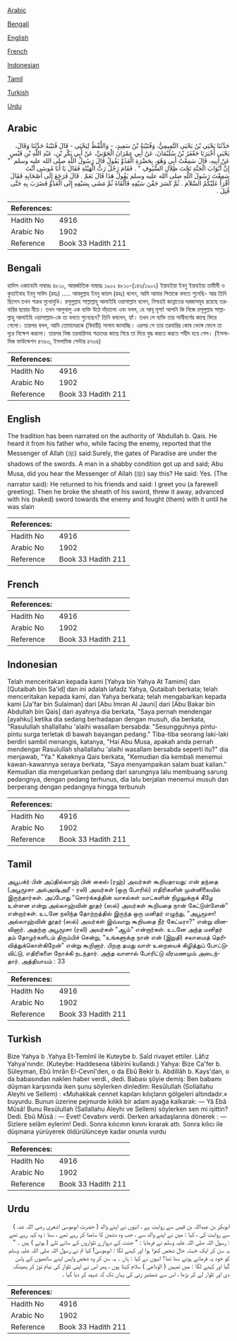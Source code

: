 [Arabic](#arabic)

[Bengali](#bengali)

[English](#english)

[French](#french)

[Indonesian](#indonesian)

[Tamil](#tamil)

[Turkish](#turkish)

[Urdu](#urdu)

## Arabic


<div dir="rtl" lang="ar" style={{fontSize:'larger',backgroundColor:'#f8f9fa',padding:20}}>
حَدَّثَنَا يَحْيَى بْنُ يَحْيَى التَّمِيمِيُّ، وَقُتَيْبَةُ بْنُ سَعِيدٍ، - وَاللَّفْظُ لِيَحْيَى - قَالَ قُتَيْبَةُ حَدَّثَنَا وَقَالَ، يَحْيَى أَخْبَرَنَا جَعْفَرُ بْنُ سُلَيْمَانَ، عَنْ أَبِي عِمْرَانَ الْجَوْنِيِّ، عَنْ أَبِي بَكْرِ بْنِ، عَبْدِ اللَّهِ بْنِ قَيْسٍ عَنْ أَبِيهِ، قَالَ سَمِعْتُ أَبِي وَهُوَ، بِحَضْرَةِ الْعَدُوِّ يَقُولُ قَالَ رَسُولُ اللَّهِ صلى الله عليه وسلم ‏ "‏ إِنَّ أَبْوَابَ الْجَنَّةِ تَحْتَ ظِلاَلِ السُّيُوفِ ‏"‏ ‏.‏ فَقَامَ رَجُلٌ رَثُّ الْهَيْئَةِ فَقَالَ يَا أَبَا مُوسَى آنْتَ سَمِعْتَ رَسُولَ اللَّهِ صلى الله عليه وسلم يَقُولُ هَذَا قَالَ نَعَمْ ‏.‏ قَالَ فَرَجَعَ إِلَى أَصْحَابِهِ فَقَالَ أَقْرَأُ عَلَيْكُمُ السَّلاَمَ ‏.‏ ثُمَّ كَسَرَ جَفْنَ سَيْفِهِ فَأَلْقَاهُ ثُمَّ مَشَى بِسَيْفِهِ إِلَى الْعَدُوِّ فَضَرَبَ بِهِ حَتَّى قُتِلَ ‏.‏
</div>
<div style={{backgroundColor:'#f8f9fa',padding:20, marginBottom: 10}}><table> <thead> <tr> <th>References:</th> <th></th> </tr> </thead> <tbody><tr><td>Hadith No</td><td>4916</td></tr><tr><td>Arabic No</td><td>1902</td></tr><tr><td>Reference</td><td>Book 33 Hadith 211</td></tr></tbody></table></div>

## Bengali


<div dir="ltr" lang="bn" style={{fontSize:'larger',backgroundColor:'#f8f9fa',padding:20}}>
হাদিস একাডেমি নাম্বারঃ ৪৮১০, আন্তর্জাতিক নাম্বারঃ ১৯০২ ৪৮১০-(১৪৬/১৯০২) ইয়াহইয়া ইবনু ইয়াহইয়া তামীমী ও কুতাইবাহ ইবনু সাঈদ (রহঃ) ..... আবদুল্লাহ ইবনু কায়স (রহঃ) বলেন, আমি আমার পিতাকে বলতে শুনেছি- আর তিনি ছিলেন তখন শত্রুর মুখোমুখি। রসূলুল্লাহ সাল্লাল্লাহু আলাইহি ওয়াসাল্লাম বলেন, নিশ্চয়ই জান্নাতের দরজাসমূহ রয়েছে তরবারির ছায়ার নীচে। তখন আলুথালু এক ব্যক্তি উঠে দাঁড়ালো এবং বলল, হে আবূ মূসা! আপনি কি নিজে রসূলুল্লাহ সাল্লাল্লাহু আলাইহি ওয়াসাল্লাম-কে তা বলতে শুনেছেন? তিনি বললেন, হ্যাঁ। তখন সে ব্যক্তি তার সাথীবর্গের কাছে ফিরে গেলো। তারপর বলল, আমি তোমাদেরকে (বিদায়ী) সালাম জানাচ্ছি। এরপর সে তার তরবারির কোষ ভেঙ্গে ফেলে তা দূরে নিক্ষেপ করলো। তারপর নিজ তরবারিসহ শক্ৰদের কাছে গিয়ে তা দিয়ে যুদ্ধ করতে করতে শহীদ হয়ে গেল। (ইসলামিক ফাউন্ডেশন ৪৭৬৩, ইসলামিক সেন্টার ৪৭৬৪)
</div>
<div style={{backgroundColor:'#f8f9fa',padding:20, marginBottom: 10}}><table> <thead> <tr> <th>References:</th> <th></th> </tr> </thead> <tbody><tr><td>Hadith No</td><td>4916</td></tr><tr><td>Arabic No</td><td>1902</td></tr><tr><td>Reference</td><td>Book 33 Hadith 211</td></tr></tbody></table></div>

## English


<div dir="ltr" lang="en" style={{fontSize:'larger',backgroundColor:'#f8f9fa',padding:20}}>
The tradition has been narrated on the authority of 'Abdullah b. Qais. He heard it from his father who, while facing the enemy, reported that the Messenger of Allah (ﷺ) said:Surely, the gates of Paradise are under the shadows of the swords. A man in a shabby condition got up and said; Abu Musa, did you hear the Messenger of Allah (ﷺ) say this? He said: Yes. (The narrator said): He returned to his friends and said: I greet you (a farewell greeting). Then he broke the sheath of his sword, threw it away, advanced with his (naked) sword towards the enemy and fought (them) with it until he was slain
</div>
<div style={{backgroundColor:'#f8f9fa',padding:20, marginBottom: 10}}><table> <thead> <tr> <th>References:</th> <th></th> </tr> </thead> <tbody><tr><td>Hadith No</td><td>4916</td></tr><tr><td>Arabic No</td><td>1902</td></tr><tr><td>Reference</td><td>Book 33 Hadith 211</td></tr></tbody></table></div>

## French


<div dir="ltr" lang="fr" style={{fontSize:'larger',backgroundColor:'#f8f9fa',padding:20}}>

</div>
<div style={{backgroundColor:'#f8f9fa',padding:20, marginBottom: 10}}><table> <thead> <tr> <th>References:</th> <th></th> </tr> </thead> <tbody><tr><td>Hadith No</td><td>4916</td></tr><tr><td>Arabic No</td><td>1902</td></tr><tr><td>Reference</td><td>Book 33 Hadith 211</td></tr></tbody></table></div>

## Indonesian


<div dir="ltr" lang="id" style={{fontSize:'larger',backgroundColor:'#f8f9fa',padding:20}}>
Telah menceritakan kepada kami [Yahya bin Yahya At Tamimi] dan [Qutaibah bin Sa'id] dan ini adalah lafadz Yahya, Qutaibah berkata; telah menceritakan kepada kami, dan Yahya berkata; telah mengabarkan kepada kami [Ja'far bin Sulaiman] dari [Abu Imran Al Jauni] dari [Abu Bakar bin Abdullah bin Qais] dari ayahnya dia berkata, "Saya pernah mendengar [ayahku] ketika dia sedang berhadapan dengan musuh, dia berkata, "Rasulullah shallallahu 'alaihi wasallam bersabda: "Sesungguhnya pintu-pintu surga terletak di bawah bayangan pedang." Tiba-tiba seorang laki-laki berdiri sambil menangis, katanya, "Hai Abu Musa, apakah anda pernah mendengar Rasulullah shallallahu 'alaihi wasallam bersabda seperti itu?" dia menjawab, "Ya." Kakeknya Qais berkata, "Kemudian dia kembali menemui kawan-kawannya seraya berkata, "Saya menyampaikan salam buat kalian." Kemudian dia mengeluarkan pedang dari sarungnya lalu membuang sarung pedangnya, dengan pedang terhunus, dia lalu berjalan menemui musuh dan berperang dengan pedangnya hingga terbunuh
</div>
<div style={{backgroundColor:'#f8f9fa',padding:20, marginBottom: 10}}><table> <thead> <tr> <th>References:</th> <th></th> </tr> </thead> <tbody><tr><td>Hadith No</td><td>4916</td></tr><tr><td>Arabic No</td><td>1902</td></tr><tr><td>Reference</td><td>Book 33 Hadith 211</td></tr></tbody></table></div>

## Tamil


<div dir="ltr" lang="ta" style={{fontSize:'larger',backgroundColor:'#f8f9fa',padding:20}}>
அபூபக்ர் பின் அப்தில்லாஹ் பின் கைஸ் (ரஹ்) அவர்கள் கூறியதாவது: என் தந்தை (அபூமூசா அல்அஷ்அரீ - ரலி) அவர்கள் (ஒரு போரில்) எதிரிகளின் முன்னிலையில் இருந்தார்கள். அப்போது "சொர்க்கத்தின் வாசல்கள் வாட்களின் நிழலுக்குக் கீழே உள்ளன என்று அல்லாஹ்வின் தூதர் (ஸல்) அவர்கள் கூறியதை நான் கேட்டுள்ளேன்" என்றார்கள். உடனே நலிந்த தோற்றத்தில் இருந்த ஒரு மனிதர் எழுந்து, "அபூமூசா! அல்லாஹ்வின் தூதர் (ஸல்) அவர்கள் இவ்வாறு கூறியதை நீர் கேட்டீரா?" என்று வினவினார். அதற்கு அபூமூசா (ரலி) அவர்கள் "ஆம்" என்றார்கள். உடனே அந்த மனிதர் தம் தோழர்களிடம் திரும்பிச் சென்று, "உங்களுக்கு நான் என் (இறுதி) சலாமைத் தெரிவித்துக்கொள்கிறேன்" என்று கூறினார். பிறகு தமது வாள் உறையைக் கிழித்துப் போட்டுவிட்டு, எதிரிகளை நோக்கி நடந்தார். அந்த வாளால் போரிட்டு வீரமணமும் அடைந்தார். அத்தியாயம் : 33
</div>
<div style={{backgroundColor:'#f8f9fa',padding:20, marginBottom: 10}}><table> <thead> <tr> <th>References:</th> <th></th> </tr> </thead> <tbody><tr><td>Hadith No</td><td>4916</td></tr><tr><td>Arabic No</td><td>1902</td></tr><tr><td>Reference</td><td>Book 33 Hadith 211</td></tr></tbody></table></div>

## Turkish


<div dir="ltr" lang="tr" style={{fontSize:'larger',backgroundColor:'#f8f9fa',padding:20}}>
Bize Yahya b .Yahya Et-Temîmî ile Kuteybe b. Saîd rivayet ettiler. Lâfız Yahya'nındır. (Kuteybe: Haddesena tâbirini kullandı.) Yahya: Bize Ca'fer b. Süleyman, Ebû Imrân El-Cevnî'den, o da Ebû Bekir b. Abdillâh b. Kays'dan, o da babasından naklen haber verdi., dedi. Babası şöyie demiş: Ben babamı düşman karşısında iken şunu söylerken dinledim: Resûlullah (Sollallahu Aleyhi ve Sellem) : «Muhakkak cennet kapıları kılıçların gölgeleri altındadır.» buyurdu. Bunun üzerine pejmurde kılıklı bir adam ayağa kalkarak: — Yâ Ebâ Mûsâ! Bunu Resûlullah (Sallallahu Aleyhi ve Sellem) söylerken sen mi işittin? Dedi. Ebû Mûsâ : — Evet! Cevabını verdi. Derken arkadaşlarına dönerek : — Sizlere selâm eylerim! Dedi. Sonra kılıcının kınını kırarak attı. Sonra kılıcı ile düşmana yürüyerek öldürülünceye kadar onunla vurdu
</div>
<div style={{backgroundColor:'#f8f9fa',padding:20, marginBottom: 10}}><table> <thead> <tr> <th>References:</th> <th></th> </tr> </thead> <tbody><tr><td>Hadith No</td><td>4916</td></tr><tr><td>Arabic No</td><td>1902</td></tr><tr><td>Reference</td><td>Book 33 Hadith 211</td></tr></tbody></table></div>

## Urdu


<div dir="rtl" lang="ur" style={{fontSize:'larger',backgroundColor:'#f8f9fa',padding:20}}>
ابوبکر بن عبداللہ بن قیس سے روایت ہے ، انہوں نے اپنے والد ( حضرت ابوموسیٰ اشعری رضی اللہ عنہ ) سے روایت کی ، کہا : میں نے اپنے والد سے ، جب وہ دشمن کا سامنا کر رہے تھے ، سنا : وہ کہہ رہے تھے : رسول اللہ صلی اللہ علیہ وسلم نے فرمایا : " جنت کے دروازے تلواروں کے سائے تلے ( ہوتے ) ہیں ۔ " یہ سن کر ایک خستہ حال شخص کھڑا ہوا اور کہنے لگا : ابوموسیٰ! کیا تم نے رسول اللہ صلی اللہ علیہ وسلم کو خود یہ فرماتے ہوئے سنا تھا؟ انہوں نے کہا : ہاں ۔ یہ سن کر وہ شخص واپس اپنے ساتھیوں کے پاس گیا اور کہنے لگا : میں تمہیں ( الوداعی ) سلام کہتا ہوں ، پھر اس نے اپنی تلوار کی نیام توڑ کر پھینک دی اور تلوار لے کر بڑھا ، اس سے شمشیر زنی کی یہاں تک کہ شہید کر دیا گیا ۔
</div>
<div style={{backgroundColor:'#f8f9fa',padding:20, marginBottom: 10}}><table> <thead> <tr> <th>References:</th> <th></th> </tr> </thead> <tbody><tr><td>Hadith No</td><td>4916</td></tr><tr><td>Arabic No</td><td>1902</td></tr><tr><td>Reference</td><td>Book 33 Hadith 211</td></tr></tbody></table></div>